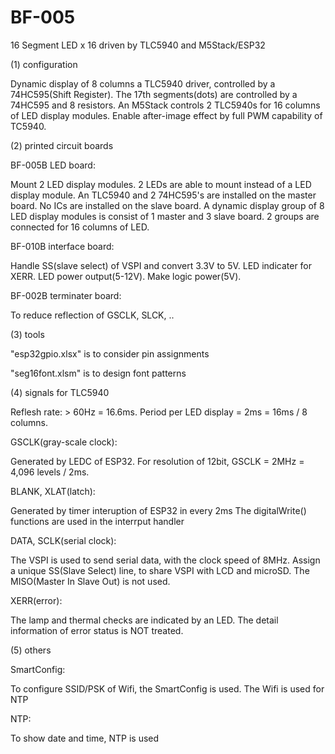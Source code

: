 # BF-005
16 Segment LED x 16  driven by TLC5940 and M5Stack/ESP32

(1) configuration

Dynamic display of 8 columns a TLC5940 driver, controlled by a 74HC595(Shift Register).
The 17th segments(dots) are controlled by a 74HC595 and 8 resistors.
An M5Stack controls 2 TLC5940s for 16 columns of LED display modules.
Enable after-image effect by full PWM capability of TC5940.

(2) printed circuit boards

BF-005B LED board:

Mount 2 LED display modules.
2 LEDs are able to mount instead of a LED display module.
An TLC5940 and 2 74HC595's are installed on the master board.
No ICs are installed on the slave board.
A dynamic display group of 8 LED display modules is consist of 1 master and 3 slave board.
2 groups are connected for 16 columns of LED.

BF-010B interface board:

Handle SS(slave select) of VSPI and convert 3.3V to 5V.
LED indicater for XERR.
LED power output(5-12V).
Make logic power(5V).

BF-002B terminater board:

To reduce reflection of GSCLK, SLCK, ..

(3) tools

"esp32gpio.xlsx" is to consider pin assignments

"seg16font.xlsm" is to design font patterns

(4) signals for TLC5940

Reflesh rate: > 60Hz = 16.6ms.
Period per LED display = 2ms = 16ms / 8 columns.

GSCLK(gray-scale clock):

Generated by LEDC of ESP32.
For resolution of 12bit, GSCLK = 2MHz = 4,096 levels / 2ms.

BLANK, XLAT(latch):

Generated by timer interuption of ESP32 in every 2ms
The digitalWrite() functions are used in the interrput handler

DATA, SCLK(serial clock):

The VSPI is used to send serial data, with the clock speed of 8MHz.
Assign a unique SS(Slave Select) line, to share VSPI with LCD and microSD.
The MISO(Master In Slave Out) is not used.

XERR(error):

The lamp and thermal checks are indicated by an LED.
The detail information of error status is NOT treated.

(5) others

SmartConfig:

To configure SSID/PSK of Wifi, the SmartConfig is used.
The Wifi is used for NTP

NTP:

To show date and time, NTP is used
